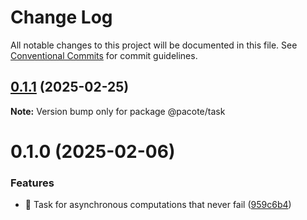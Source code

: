 # Change Log

All notable changes to this project will be documented in this file.
See [Conventional Commits](https://conventionalcommits.org) for commit guidelines.

## [0.1.1](https://github.com/PacoteJS/pacote/compare/@pacote/task@0.1.0...@pacote/task@0.1.1) (2025-02-25)

**Note:** Version bump only for package @pacote/task

# 0.1.0 (2025-02-06)

### Features

- 🎸 Task for asynchronous computations that never fail ([959c6b4](https://github.com/PacoteJS/pacote/commit/959c6b42b4548773c9bee13f1e63bca8097c1cc5))
